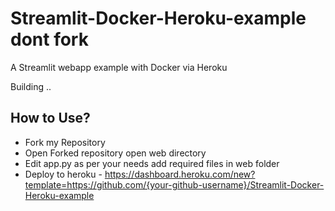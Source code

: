 # Streamlit-Docker-Heroku-example dont fork
A Streamlit webapp example with Docker via Heroku

Building ..
## How to Use?
* Fork my Repository
* Open Forked repository open web directory
* Edit app.py as per your needs add required files in web folder
* Deploy to heroku -  https://dashboard.heroku.com/new?template=https://github.com/{your-github-username}/Streamlit-Docker-Heroku-example
